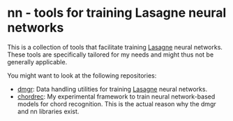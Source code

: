 # nn - tools for training Lasagne neural networks

This is a collection of tools that facilitate training
[Lasagne](https://github.com/Lasagne/Lasagne) neural networks. These tools
are specifically tailored for my needs and might thus not be generally
applicable.

You might want to look at the following repositories:

 - [dmgr](https://github.com/fdlm/dmgr): Data handling utilities for training
   [Lasagne](https://github.com/Lasagne/Lasagne) neural networks.
 - [chordrec](https://github.com/fdlm/chordrec): My experimental framework
   to train neural network-based models for chord recognition. This is the
   actual reason why the dmgr and nn libraries exist.
